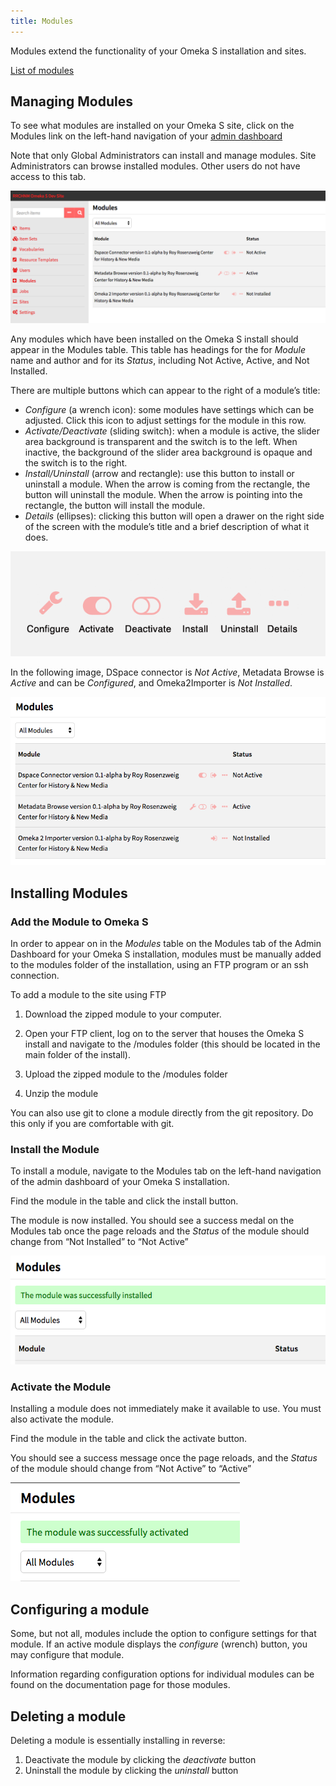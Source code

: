 ```yaml
---
title: Modules
---
```


Modules extend the functionality of your Omeka S installation and sites. 

[List of modules](../modules/modules_list.md)

## Managing Modules

To see what modules are installed on your Omeka S site, click on the Modules link on the left-hand navigation of your [admin dashboard](../admin-dashboard.md)

Note that only Global Administrators can install and manage modules. Site Administrators can browse installed modules. Other users do not have access to this tab.

![Screen capture of admin dashboard showing Modules tab active with 3 modules attached.](../modules/modulesfiles/modlocation.png)

Any modules which have been installed on the Omeka S install should appear in the Modules table. This table has headings for the for *Module* name and author and for its *Status*, including Not Active, Active, and Not Installed.

There are multiple buttons which can appear to the right of a module’s title:
* *Configure* (a wrench icon): some modules have settings which can be adjusted. Click this icon to adjust settings for the module in this row.
* *Activate/Deactivate* (sliding switch): when a module is active, the slider area background is transparent and the switch is to the left. When inactive, the background of the slider area background is opaque and the switch is to the right.
* *Install/Uninstall* (arrow and rectangle): use this button to install or uninstall a module. When the arrow is coming from the rectangle, the button will uninstall the module. When the arrow is pointing into the rectangle, the button will install the module.
* *Details* (ellipses): clicking this button will open a drawer on the right side of the screen with the module’s title and a brief description of what it does.

![Icons described above, from right to left: configure, deactivate, uninstall, details](../modules/modulesfiles/modsicons_label.png)

In the following image, DSpace connector is *Not Active*, Metadata Browse is *Active* and can be *Configured*, and Omeka2Importer is *Not Installed*.

![Screenshot of the modules table as described above](../modules/modulesfiles/moddisplay.png)

## Installing Modules
### Add the Module to Omeka S
In order to appear on in the *Modules* table on the Modules tab of the Admin Dashboard for your Omeka S installation, modules must be manually added to the modules folder of the installation, using an FTP program or an ssh connection.

To add a module to the site using FTP

1. Download the zipped module to your computer.

1. Open your FTP client, log on to the server that houses  the Omeka S install and navigate to the /modules folder (this should be located in the main folder of the install).

1. Upload the zipped module to the /modules folder 

1. Unzip the module

You can also use git to clone a module directly from the git repository. Do this only if you are comfortable with git.

### Install the Module
To install a module, navigate to the Modules tab on the left-hand navigation of the admin dashboard of your Omeka S installation.

Find the module in the table and click the install button.

The module is now installed. You should see a success medal on the Modules tab once the page reloads and the *Status* of the module should change from “Not Installed” to “Not Active”

![Success message with green highlight reading “The module was successfully installed”](../modules/modulesfiles/mods_insuccess.png)

### Activate the Module
Installing a module does not immediately make it available to use. You must also activate the module. 

Find the module in the table and click the activate button.

You should see a success message once the page reloads, and the *Status* of the module should change from “Not Active” to “Active”

![Success message with green highlight reading “The module was successfully activated”](../modules/modulesfiles/mods_acsuccess.png)

## Configuring a module
Some, but not all, modules include the option to configure settings for that module. If an active module displays the *configure* (wrench) button, you may configure that module.

Information regarding configuration options for individual modules can be found on the documentation page for those modules.

## Deleting a module
Deleting a module is essentially installing in reverse:
1. Deactivate the module by clicking the *deactivate* button
1. Uninstall the module by clicking the *uninstall* button